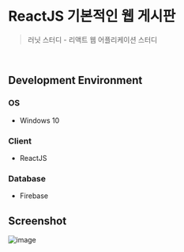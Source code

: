 # ReactJS 기본적인 웹 게시판
> 러닛 스터디 - 리액트 웹 어플리케이션 스터디
<br />

## Development Environment
### OS 
- Windows 10
### Client
- ReactJS
### Database
- Firebase

## Screenshot
![image](https://user-images.githubusercontent.com/33417495/88092379-5ac6d080-cbcb-11ea-97bd-409ce7993b97.png)



